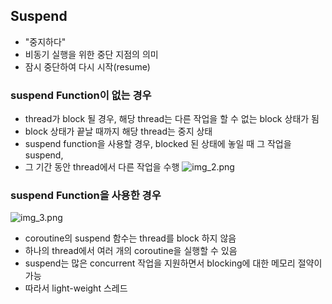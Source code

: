 
## Suspend
- "중지하다"
- 비동기 실행을 위한 중단 지점의 의미
- 잠시 중단하여 다시 시작(resume)

### suspend Function이 없는 경우
- thread가 block 될 경우, 해당 thread는 다른 작업을 할 수 없는 block 상태가 됨
- block 상태가 끝날 때까지 해당 thread는 중지 상태
- suspend function을 사용할 경우, blocked 된 상태에 놓일 때 그 작업을 suspend,
- 그 기간 동안 thread에서 다른 작업을 수행 
![img_2.png](img_2.png)

### suspend Function을 사용한 경우 
![img_3.png](img_3.png)
- coroutine의 suspend 함수는 thread를 block 하지 않음 
- 하나의 thread에서 여러 개의 coroutine을 실행할 수 있음
- suspend는 많은 concurrent 작업을 지원하면서 blocking에 대한 메모리 절약이 가능 
- 따라서 light-weight 스레드